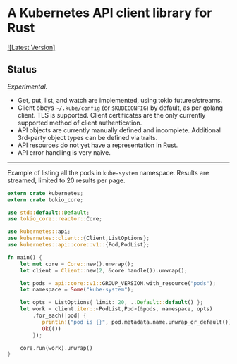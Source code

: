 # A Kubernetes API client library for Rust

[![Latest Version]][crates.io]

[crates.io]: https://crates.io/crates/kubernetes

## Status

*Experimental.*

- Get, put, list, and watch are implemented, using tokio
  futures/streams.
- Client obeys `~/.kube/config` (or `$KUBECONFIG`) by default, as per
  golang client.  TLS is supported.  Client certificates are the only
  currently supported method of client authentication.
- API objects are currently manually defined and incomplete.
  Additional 3rd-party object types can be defined via traits.
- API resources do not yet have a representation in Rust.
- API error handling is very naive.

---

Example of listing all the pods in `kube-system` namespace.
Results are streamed, limited to 20 results per page.

```rust
extern crate kubernetes;
extern crate tokio_core;

use std::default::Default;
use tokio_core::reactor::Core;

use kubernetes::api;
use kubernetes::client::{Client,ListOptions};
use kubernetes::api::core::v1::{Pod,PodList};

fn main() {
    let mut core = Core::new().unwrap();
    let client = Client::new(2, &core.handle()).unwrap();

    let pods = api::core::v1::GROUP_VERSION.with_resource("pods");
    let namespace = Some("kube-system");

    let opts = ListOptions{ limit: 20, ..Default::default() };
    let work = client.iter::<PodList,Pod>(&pods, namespace, opts)
        .for_each(|pod| {
           println!("pod is {}", pod.metadata.name.unwrap_or_default());
           Ok(())
        });

    core.run(work).unwrap()
}
```
